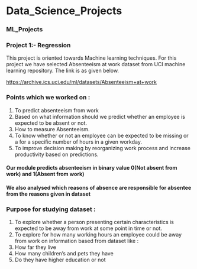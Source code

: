 
# Data_Science_Projects


### ML_Projects
### Project 1:- Regression
This project is oriented towards Machine learning techniques. For this project we have selected Absenteeism at work dataset from UCI machine learning repository. The link is as given below.

https://archive.ics.uci.edu/ml/datasets/Absenteeism+at+work


### Points which we worked on :

1.	To predict absenteeism from work
2.	Based on what information should we predict whether an employee is expected to be absent or not.
3.	How to measure Absenteeism.
4.	To know whether or not an employee can be expected to be missing or a for a specific number of hours in a given workday.
5.	To improve decision making by reorganizing work process and increase productivity based on predictions.

#### Our module predicts absenteeism in binary value 0(Not absent from work) and 1(Absent from work)
#### We also analysed which reasons of absence are responsible for absentee from the reasons given in dataset

### Purpose for studying dataset :
1.	To explore whether a person presenting certain characteristics is expected to be away from work at some point in time or not.
2.	To explore for how many working hours an employee could be away from work on information based from dataset like :
3.	How far they live
4.	How many children’s and pets they have
5.	Do they have higher education or not


